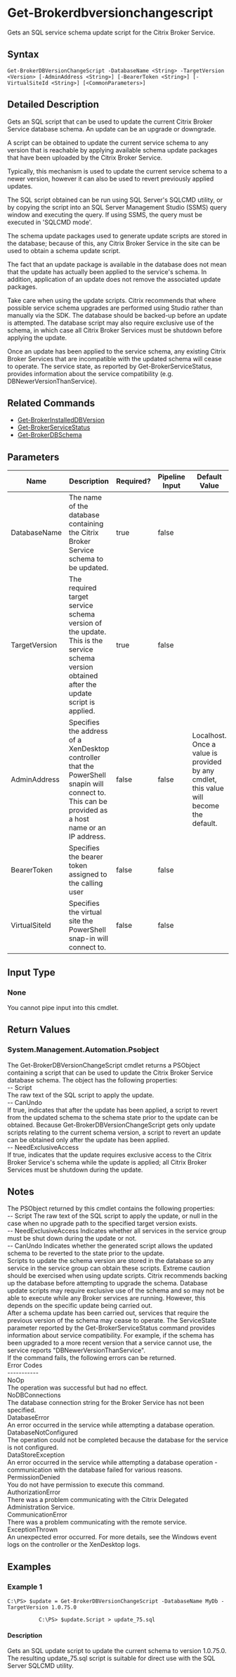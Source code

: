 ﻿
# Get-Brokerdbversionchangescript
Gets an SQL service schema update script for the Citrix Broker Service.
## Syntax
```
Get-BrokerDBVersionChangeScript -DatabaseName <String> -TargetVersion <Version> [-AdminAddress <String>] [-BearerToken <String>] [-VirtualSiteId <String>] [<CommonParameters>]
```
## Detailed Description
Gets an SQL script that can be used to update the current Citrix Broker Service database schema. An update can be an upgrade or downgrade.

A script can be obtained to update the current service schema to any version that is reachable by applying available schema update packages that have been uploaded by the Citrix Broker Service.

Typically, this mechanism is used to update the current service schema to a newer version, however it can also be used to revert previously applied updates.

The SQL script obtained can be run using SQL Server's SQLCMD utility, or by copying the script into an SQL Server Management Studio (SSMS) query window and executing the query. If using SSMS, the query must be executed in 'SQLCMD mode'.

The schema update packages used to generate update scripts are stored in the database; because of this, any Citrix Broker Service in the site can be used to obtain a schema update script.

The fact that an update package is available in the database does not mean that the update has actually been applied to the service's schema. In addition, application of an update does not remove the associated update packages.

Take care when using the update scripts. Citrix recommends that where possible service schema upgrades are performed using Studio rather than manually via the SDK. The database should be backed-up before an update is attempted. The database script may also require exclusive use of the schema, in which case all Citrix Broker Services must be shutdown before applying the update.

Once an update has been applied to the service schema, any existing Citrix Broker Services that are incompatible with the updated schema will cease to operate. The service state, as reported by Get-BrokerServiceStatus, provides information about the service compatibility (e.g. DBNewerVersionThanService).


## Related Commands

* [Get-BrokerInstalledDBVersion](../Get-BrokerInstalledDBVersion/)
* [Get-BrokerServiceStatus](../Get-BrokerServiceStatus/)
* [Get-BrokerDBSchema](../Get-BrokerDBSchema/)
## Parameters
| Name   | Description | Required? | Pipeline Input | Default Value |
| --- | --- | --- | --- | --- |
| DatabaseName | The name of the database containing the Citrix Broker Service schema to be updated. | true | false |  |
| TargetVersion | The required target service schema version of the update. This is the service schema version obtained after the update script is applied. | true | false |  |
| AdminAddress | Specifies the address of a XenDesktop controller that the PowerShell snapin will connect to. This can be provided as a host name or an IP address. | false | false | Localhost. Once a value is provided by any cmdlet, this value will become the default. |
| BearerToken | Specifies the bearer token assigned to the calling user | false | false |  |
| VirtualSiteId | Specifies the virtual site the PowerShell snap-in will connect to. | false | false |  |

## Input Type

### None
You cannot pipe input into this cmdlet.
## Return Values

### System.Management.Automation.Psobject
The Get-BrokerDBVersionChangeScript cmdlet returns a PSObject containing a script that can be used to update the Citrix Broker Service database schema. The object has the following properties:<br>-- Script<br>The raw text of the SQL script to apply the update.<br>-- CanUndo<br>If true, indicates that after the update has been applied, a script to revert from the updated schema to the schema state prior to the update can be obtained. Because Get-BrokerDBVersionChangeScript gets only update scripts relating to the current schema version, a script to revert an update can be obtained only after the update has been applied.<br>-- NeedExclusiveAccess<br>If true, indicates that the update requires exclusive access to the Citrix Broker Service's schema while the update is applied; all Citrix Broker Services must be shutdown during the update.
## Notes
The PSObject returned by this cmdlet contains the following properties:<br>    -- Script The raw text of the SQL script to apply the update, or null in the case when no upgrade path to the specified target version exists.<br>    -- NeedExclusiveAccess Indicates whether all services in the service group must be shut down during the update or not.<br>    -- CanUndo Indicates whether the generated script allows the updated schema to be reverted to the state prior to the update.<br>    Scripts to update the schema version are stored in the database so any service in the service group can obtain these scripts. Extreme caution should be exercised when using update scripts. Citrix recommends backing up the database before attempting to upgrade the schema.  Database update scripts may require exclusive use of the schema and so may not be able to execute while any Broker services are running.  However, this depends on the specific update being carried out.<br>    After a schema update has been carried out, services that require the previous version of the schema may cease to operate.  The ServiceState parameter reported by the Get-BrokerServiceStatus command provides information about service compatibility.  For example, if the schema has been upgraded to a more recent version that a service cannot use, the service reports "DBNewerVersionThanService".<br>    If the command fails, the following errors can be returned.<br>    Error Codes<br>    -----------<br>    NoOp<br>        The operation was successful but had no effect.<br>    NoDBConnections<br>        The database connection string for the Broker Service has not been specified.<br>    DatabaseError<br>        An error occurred in the service while attempting a database operation.<br>    DatabaseNotConfigured<br>        The operation could not be completed because the database for the service is not configured.<br>    DataStoreException<br>        An error occurred in the service while attempting a database operation - communication with the database failed for various reasons.<br>    PermissionDenied<br>        You do not have permission to execute this command.<br>    AuthorizationError<br>        There was a problem communicating with the Citrix Delegated Administration Service.<br>    CommunicationError<br>        There was a problem communicating with the remote service.<br>    ExceptionThrown<br>        An unexpected error occurred.  For more details, see the Windows event logs on the controller or the XenDesktop logs.
## Examples

### Example 1
```
C:\PS> $update = Get-BrokerDBVersionChangeScript -DatabaseName MyDb -TargetVersion 1.0.75.0

          C:\PS> $update.Script > update_75.sql
```
#### Description
Gets an SQL update script to update the current schema to version 1.0.75.0. The resulting update\_75.sql script is suitable for direct use with the SQL Server SQLCMD utility.
